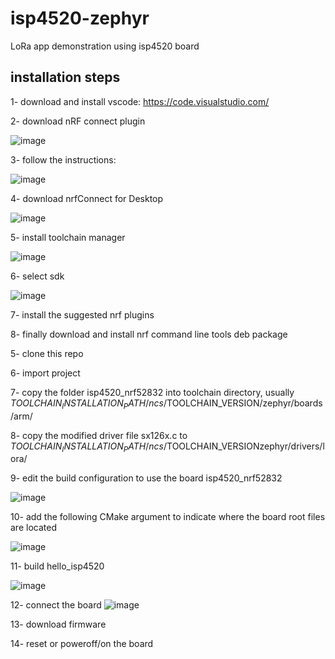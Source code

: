 # isp4520-zephyr
LoRa app demonstration using isp4520 board

## installation steps
1- download and install vscode: https://code.visualstudio.com/

2- download nRF connect plugin

![image](https://user-images.githubusercontent.com/73368714/229951189-e0b1cbb9-cb50-4ceb-b6cb-fd661b8eb3dd.png)

3- follow the instructions:

![image](https://user-images.githubusercontent.com/73368714/229951772-3a5c864e-55aa-4371-8c31-918078bd6e78.png)

4- download nrfConnect for Desktop

![image](https://user-images.githubusercontent.com/73368714/229951933-f755e569-44de-457b-90cc-68fdedb3ba14.png)

5- install toolchain manager

![image](https://user-images.githubusercontent.com/73368714/229954716-b4e4a084-09cb-431b-9c2a-9b7ed3bec6b8.png)

6- select sdk

![image](https://user-images.githubusercontent.com/73368714/229954832-365daf9c-fe7c-40a8-aa1a-c00465b522d5.png)

7- install the suggested nrf plugins

8- finally download and install nrf command line tools deb package

5- clone this repo

6- import project

7- copy the folder isp4520_nrf52832 into toolchain directory, usually $TOOLCHAIN_INSTALLATION_PATH/ncs/$TOOLCHAIN_VERSION/zephyr/boards/arm/

8- copy the modified driver file sx126x.c to $TOOLCHAIN_INSTALLATION_PATH/ncs/$TOOLCHAIN_VERSIONzephyr/drivers/lora/

9- edit the build configuration to use the board isp4520_nrf52832

![image](https://user-images.githubusercontent.com/73368714/229959905-415b8304-bb4e-477c-8c84-dc258207b901.png)

10- add the following CMake argument to indicate where the board root files are located

![image](https://user-images.githubusercontent.com/73368714/230666591-2213b613-2018-43f9-81a2-bc30ab9e8deb.png)

11- build hello_isp4520

![image](https://user-images.githubusercontent.com/73368714/229962654-e0b381d4-c14c-4374-9c06-c0885e710e68.png)

12- connect the board
![image](https://user-images.githubusercontent.com/73368714/229963139-a9ac0515-7e2b-4949-8fff-6b6ff01e0f6a.png)

13- download firmware

14- reset or poweroff/on the board

